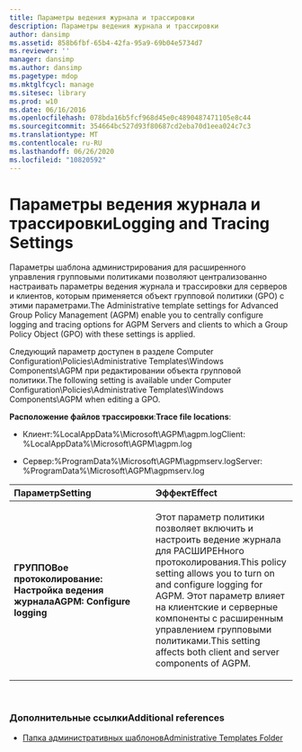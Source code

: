 ```yaml
---
title: Параметры ведения журнала и трассировки
description: Параметры ведения журнала и трассировки
author: dansimp
ms.assetid: 858b6fbf-65b4-42fa-95a9-69b04e5734d7
ms.reviewer: ''
manager: dansimp
ms.author: dansimp
ms.pagetype: mdop
ms.mktglfcycl: manage
ms.sitesec: library
ms.prod: w10
ms.date: 06/16/2016
ms.openlocfilehash: 078bda16b5fcf968d45e0c4890487471105e8c44
ms.sourcegitcommit: 354664bc527d93f80687cd2eba70d1eea024c7c3
ms.translationtype: MT
ms.contentlocale: ru-RU
ms.lasthandoff: 06/26/2020
ms.locfileid: "10820592"
---
```

# <span data-ttu-id="fd518-103">Параметры ведения журнала и трассировки</span><span class="sxs-lookup"><span data-stu-id="fd518-103">Logging and Tracing Settings</span></span>


<span data-ttu-id="fd518-104">Параметры шаблона администрирования для расширенного управления групповыми политиками позволяют централизованно настраивать параметры ведения журнала и трассировки для серверов и клиентов, которым применяется объект групповой политики (GPO) с этими параметрами.</span><span class="sxs-lookup"><span data-stu-id="fd518-104">The Administrative template settings for Advanced Group Policy Management (AGPM) enable you to centrally configure logging and tracing options for AGPM Servers and clients to which a Group Policy Object (GPO) with these settings is applied.</span></span>

<span data-ttu-id="fd518-105">Следующий параметр доступен в разделе Computer Configuration\\Policies\\Administrative Templates\\Windows Components\\AGPM при редактировании объекта групповой политики.</span><span class="sxs-lookup"><span data-stu-id="fd518-105">The following setting is available under Computer Configuration\\Policies\\Administrative Templates\\Windows Components\\AGPM when editing a GPO.</span></span>

<span data-ttu-id="fd518-106">**Расположение файлов трассировки**:</span><span class="sxs-lookup"><span data-stu-id="fd518-106">**Trace file locations**:</span></span>

-   <span data-ttu-id="fd518-107">Клиент:%LocalAppData%\\Microsoft\\AGPM\\agpm.log</span><span class="sxs-lookup"><span data-stu-id="fd518-107">Client: %LocalAppData%\\Microsoft\\AGPM\\agpm.log</span></span>

-   <span data-ttu-id="fd518-108">Сервер:%ProgramData%\\Microsoft\\AGPM\\agpmserv.log</span><span class="sxs-lookup"><span data-stu-id="fd518-108">Server: %ProgramData%\\Microsoft\\AGPM\\agpmserv.log</span></span>

<table>
<colgroup>
<col width="50%" />
<col width="50%" />
</colgroup>
<thead>
<tr class="header">
<th align="left"><span data-ttu-id="fd518-109">Параметр</span><span class="sxs-lookup"><span data-stu-id="fd518-109">Setting</span></span></th>
<th align="left"><span data-ttu-id="fd518-110">Эффект</span><span class="sxs-lookup"><span data-stu-id="fd518-110">Effect</span></span></th>
</tr>
</thead>
<tbody>
<tr class="odd">
<td align="left"><p><strong><span data-ttu-id="fd518-111">ГРУППОВое протоколирование: Настройка ведения журнала</span><span class="sxs-lookup"><span data-stu-id="fd518-111">AGPM: Configure logging</span></span></strong></p></td>
<td align="left"><p><span data-ttu-id="fd518-112">Этот параметр политики позволяет включить и настроить ведение журнала для РАСШИРЕНного протоколирования.</span><span class="sxs-lookup"><span data-stu-id="fd518-112">This policy setting allows you to turn on and configure logging for AGPM.</span></span> <span data-ttu-id="fd518-113">Этот параметр влияет на клиентские и серверные компоненты с расширенным управлением групповыми политиками.</span><span class="sxs-lookup"><span data-stu-id="fd518-113">This setting affects both client and server components of AGPM.</span></span></p></td>
</tr>
</tbody>
</table>

 

### <span data-ttu-id="fd518-114">Дополнительные ссылки</span><span class="sxs-lookup"><span data-stu-id="fd518-114">Additional references</span></span>

-   [<span data-ttu-id="fd518-115">Папка административных шаблонов</span><span class="sxs-lookup"><span data-stu-id="fd518-115">Administrative Templates Folder</span></span>](administrative-templates-folder-agpm30ops.md)

 

 





